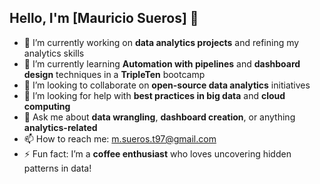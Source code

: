 ## Hello, I'm [Mauricio Sueros] 👋

- 🔭 I’m currently working on **data analytics projects** and refining my analytics skills  
- 🌱 I’m currently learning **Automation with pipelines** and **dashboard design** techniques in a **TripleTen** bootcamp  
- 👯 I’m looking to collaborate on **open-source data analytics** initiatives  
- 🤔 I’m looking for help with **best practices in big data** and **cloud computing**  
- 💬 Ask me about **data wrangling**, **dashboard creation**, or anything **analytics-related**  
- 📫 How to reach me: [m.sueros.t97@gmail.com](#)    
- ⚡ Fun fact: I’m a **coffee enthusiast** who loves uncovering hidden patterns in data!

